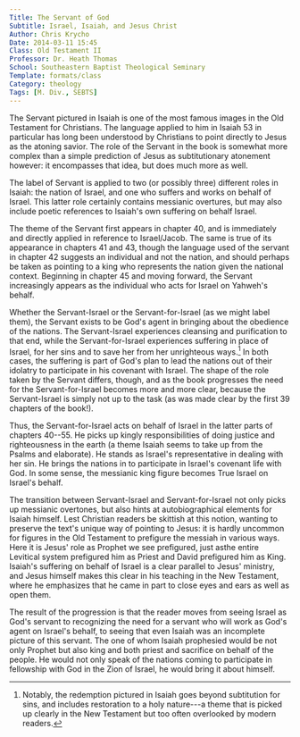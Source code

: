 ```yaml
---
Title: The Servant of God
Subtitle: Israel, Isaiah, and Jesus Christ
Author: Chris Krycho
Date: 2014-03-11 15:45
Class: Old Testament II
Professor: Dr. Heath Thomas
School: Southeastern Baptist Theological Seminary
Template: formats/class
Category: theology
Tags: [M. Div., SEBTS]
---
```


The Servant pictured in Isaiah is one of the most famous images in the Old
Testament for Christians. The language applied to him in Isaiah 53 in particular
has long been understood by Christians to point directly to Jesus as the atoning
savior. The role of the Servant in the book is somewhat more complex than a
simple prediction of Jesus as subtitutionary atonement however: it encompasses
that idea, but does much more as well.

The label of Servant is applied to two (or possibly three) different roles in
Isaiah: the nation of Israel, and one who suffers and works on behalf of Israel.
This latter role certainly contains messianic overtures, but may also include
poetic references to Isaiah's own suffering on behalf Israel.

The theme of the Servant first appears in chapter 40, and is immediately and
directly applied in reference to Israel/Jacob. The same is true of its
appearance in chapters 41 and 43, though the language used of the servant in
chapter 42 suggests an individual and not the nation, and should perhaps be
taken as pointing to a king who represents the nation given the national
context. Beginning in chapter 45 and moving forward, the Servant increasingly
appears as the individual who acts for Israel on Yahweh's behalf.

Whether the Servant-Israel or the Servant-for-Israel (as we might label them),
the Servant exists to be God's agent in bringing about the obedience of the
nations. The Servant-Israel experiences cleansing and purification to that end,
while the Servant-for-Israel experiences suffering in place of Israel, for her
sins and to save her from her unrighteous ways.[^1] In both cases, the suffering
is part of God's plan to lead the nations out of their idolatry to participate
in his covenant with Israel. The shape of the role taken by the Servant differs,
though, and as the book progresses the need for the Servant-for-Israel becomes
more and more clear, because the Servant-Israel is simply not up to the task (as
was made clear by the first 39 chapters of the book!).

Thus, the Servant-for-Israel acts on behalf of Israel in the latter parts of
chapters 40--55. He picks up kingly responsibilities of doing justice and
righteousness in the earth (a theme Isaiah seems to take up from the Psalms and
elaborate). He stands as Israel's representative in dealing with her sin. He
brings the nations in to participate in Israel's covenant life with God. In some
sense, the messianic king figure becomes True Israel on Israel's behalf.

The transition between Servant-Israel and Servant-for-Israel not only picks up
messianic overtones, but also hints at autobiographical elements for Isaiah
himself. Lest Christian readers be skittish at this notion, wanting to preserve
the text's unique way of pointing to Jesus: it is hardly uncommon for figures in
the Old Testament to prefigure the messiah in various ways. Here it is Jesus'
role as Prophet we see prefigured, just asthe entire Levitical system prefigured
him as Priest and David prefigured him as King. Isaiah's suffering on behalf of
Israel is a clear parallel to Jesus' ministry, and Jesus himself makes this
clear in his teaching in the New Testament, where he emphasizes that he came in
part to close eyes and ears as well as open them.

The result of the progression is that the reader moves from seeing Israel as
God's servant to recognizing the need for a servant who will work as God's agent
on Israel's behalf, to seeing that even Isaiah was an incomplete picture of this
servant. The one of whom Isaiah prophesied would be not only Prophet but also
king and both priest and sacrifice on behalf of the people. He would not only
speak of the nations coming to participate in fellowship with God in the Zion of
Israel, he would bring it about himself.

[^1]: Notably, the redemption pictured in Isaiah goes beyond subtitution for
sins, and includes restoration to a holy nature---a theme that is picked up
clearly in the New Testament but too often overlooked by modern readers.
